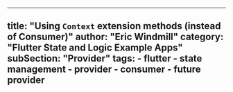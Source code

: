 ---
   title: "Using `Context` extension methods (instead of Consumer)"
   author: "Eric Windmill"
   category: "Flutter State and Logic Example Apps"
   subSection: "Provider"
   tags:
       - flutter
       - state management
       - provider
       - consumer
       - future provider
   ---